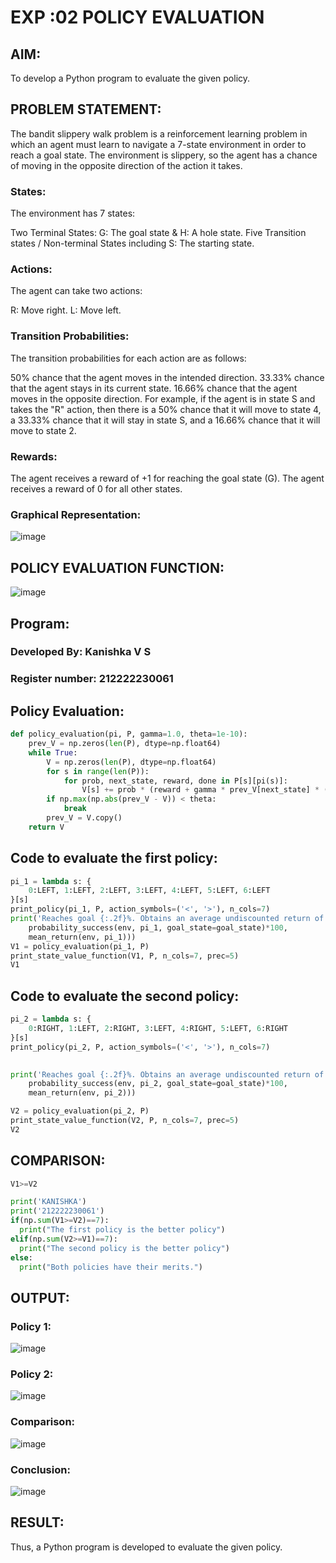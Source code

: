 # EXP :02 POLICY EVALUATION

## AIM:
To develop a Python program to evaluate the given policy.

## PROBLEM STATEMENT:
The bandit slippery walk problem is a reinforcement learning problem in which an agent must learn to navigate a 7-state environment in order to reach a goal state. The environment is slippery, so the agent has a chance of moving in the opposite direction of the action it takes.

### States:
The environment has 7 states:

Two Terminal States: G: The goal state & H: A hole state.
Five Transition states / Non-terminal States including S: The starting state.

### Actions:
The agent can take two actions:

R: Move right.
L: Move left.

### Transition Probabilities:
The transition probabilities for each action are as follows:

50% chance that the agent moves in the intended direction.
33.33% chance that the agent stays in its current state.
16.66% chance that the agent moves in the opposite direction.
For example, if the agent is in state S and takes the "R" action, then there is a 50% chance that it will move to state 4, a 33.33% chance that it will stay in state S, and a 16.66% chance that it will move to state 2.

### Rewards:
The agent receives a reward of +1 for reaching the goal state (G). The agent receives a reward of 0 for all other states.

### Graphical Representation:
![image](https://github.com/kanishka2305/rl-policy-evaluation/assets/113497357/311e5be0-03e3-4700-8952-ec8493ed9708)

## POLICY EVALUATION FUNCTION:
![image](https://github.com/kanishka2305/rl-policy-evaluation/assets/113497357/3c3a9d4e-8892-4a23-a222-58ca09675e6f)

## Program:
### Developed By: Kanishka V S
### Register number: 212222230061

## Policy Evaluation:
```py
def policy_evaluation(pi, P, gamma=1.0, theta=1e-10):
    prev_V = np.zeros(len(P), dtype=np.float64)
    while True:
        V = np.zeros(len(P), dtype=np.float64)
        for s in range(len(P)):
            for prob, next_state, reward, done in P[s][pi(s)]:
                V[s] += prob * (reward + gamma * prev_V[next_state] * (not done))
        if np.max(np.abs(prev_V - V)) < theta:
            break
        prev_V = V.copy()
    return V
```

## Code to evaluate the first policy:
```py
pi_1 = lambda s: {
    0:LEFT, 1:LEFT, 2:LEFT, 3:LEFT, 4:LEFT, 5:LEFT, 6:LEFT
}[s]
print_policy(pi_1, P, action_symbols=('<', '>'), n_cols=7)
print('Reaches goal {:.2f}%. Obtains an average undiscounted return of {:.4f}.'.format(
    probability_success(env, pi_1, goal_state=goal_state)*100,
    mean_return(env, pi_1)))
V1 = policy_evaluation(pi_1, P)
print_state_value_function(V1, P, n_cols=7, prec=5)
V1
```
## Code to evaluate the second policy:
```py
pi_2 = lambda s: {
    0:RIGHT, 1:LEFT, 2:RIGHT, 3:LEFT, 4:RIGHT, 5:LEFT, 6:RIGHT
}[s]
print_policy(pi_2, P, action_symbols=('<', '>'), n_cols=7)
     

print('Reaches goal {:.2f}%. Obtains an average undiscounted return of {:.4f}.'.format(
    probability_success(env, pi_2, goal_state=goal_state)*100,
    mean_return(env, pi_2)))

V2 = policy_evaluation(pi_2, P)
print_state_value_function(V2, P, n_cols=7, prec=5)
V2
```

## COMPARISON:
```py
V1>=V2

print('KANISHKA')
print('212222230061')
if(np.sum(V1>=V2)==7):
  print("The first policy is the better policy")
elif(np.sum(V2>=V1)==7):
  print("The second policy is the better policy")
else:
  print("Both policies have their merits.")
```
## OUTPUT:

### Policy 1:
![image](https://github.com/kanishka2305/rl-policy-evaluation/assets/113497357/6bcff37e-0f25-43c4-b5ff-78ce08796790)

### Policy 2:
![image](https://github.com/kanishka2305/rl-policy-evaluation/assets/113497357/99aabb3c-aa5b-4895-a08d-1f51427dc515)

### Comparison:

![image](https://github.com/kanishka2305/rl-policy-evaluation/assets/113497357/aec02571-e24b-4f16-82a7-119435bb9825)



### Conclusion:
![image](https://github.com/kanishka2305/rl-policy-evaluation/assets/113497357/9a7c39bb-5eba-45d2-a088-ca43df268968)



## RESULT:
Thus, a Python program is developed to evaluate the given policy.
